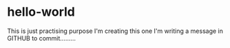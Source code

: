 # hello-world
This is just practising purpose I'm creating this one
I'm writing  a message in GITHUB to commit.........
